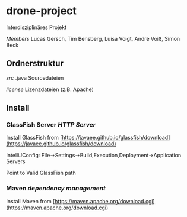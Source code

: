 # drone-project
Interdisziplinäres Projekt

_Members_ Lucas Gersch, Tim Bensberg, Luisa Voigt, André Voiß, Simon Beck

## Ordnerstruktur
_src_ .java Sourcedateien

_license_ Lizenzdateien (z.B. Apache)

## Install

### GlassFish Server _HTTP Server_

Install GlassFish from [https://javaee.github.io/glassfish/download](https://javaee.github.io/glassfish/download)

IntelliJConfig:
File->Settings->Build,Execution,Deployment->Application Servers

Point to Valid GlassFish path

### Maven _dependency management_

Install Maven from [https://maven.apache.org/download.cgi](https://maven.apache.org/download.cgi)